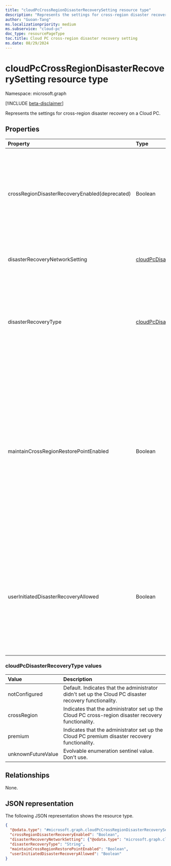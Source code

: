 ```yaml
---
title: "cloudPcCrossRegionDisasterRecoverySetting resource type"
description: "Represents the settings for cross-region disaster recovery on a Cloud PC."
author: "Guoan-Tang"
ms.localizationpriority: medium
ms.subservice: "cloud-pc"
doc_type: resourcePageType
toc.title: Cloud PC cross-region disaster recovery setting
ms.date: 08/29/2024
---
```


# cloudPcCrossRegionDisasterRecoverySetting resource type

Namespace: microsoft.graph

[!INCLUDE [beta-disclaimer](../../includes/beta-disclaimer.md)]

Represents the settings for cross-region disaster recovery on a Cloud PC.

## Properties

|Property|Type|Description|
|:---|:---|:---|
|crossRegionDisasterRecoveryEnabled(deprecated)|Boolean|`True` if an end user is allowed to set up cross-region disaster recovery for Cloud PC; otherwise, `false`. The default value is `false`.Starting from February 11, 2025, this property will no longer be supported and will be marked as deprecated.|
|disasterRecoveryNetworkSetting|[cloudPcDisasterRecoveryNetworkSetting](../resources/cloudpcdisasterrecoverynetworksetting.md)|Indicates the network settings of the Cloud PC during a cross-region disaster recovery operation.|
|disasterRecoveryType|[cloudPcDisasterRecoveryType](#cloudpcdisasterrecoverytype-values)|Indicates the type of disaster recovery to perform when a disaster occurs on the user's Cloud PC. The possible values are: `notConfigured`, `crossRegion`, `premium`, `unknownFutureValue`. The default value is `notConfigured`.|
|maintainCrossRegionRestorePointEnabled|Boolean|Indicates whether Windows 365 maintain the cross-region disaster recovery function generated restore points. If `true`, the Windows 365 stored restore points; `false` indicates that Windows 365 doesn't generate or keep the restore point from the original Cloud PC. If a disaster occurs, the new Cloud PC can only be provisioned using the initial image. This limitation can result in the loss of some user data on the original Cloud PC. The default value is `false`.|
|userInitiatedDisasterRecoveryAllowed|Boolean|Indicates whether the client will allow the end user to initiate a disaster recovery activation.  When 'true' the client will include the option for the end user to activate Backup Cloud PC. When 'false' the end user will not have the option to activate disaster recovery. Default is false. Currently only supports premium disaster recovery.|

### cloudPcDisasterRecoveryType values

| Value              | Description                                                                                            |
|:-------------------|:-------------------------------------------------------------------------------------------------------|
| notConfigured      | Default. Indicates that the administrator didn't set up the Cloud PC disaster recovery functionality.  |
| crossRegion        | Indicates that the administrator set up the Cloud PC cross-region disaster recovery functionality.     |
| premium            | Indicates that the administrator set up the Cloud PC premium disaster recovery functionality.          |
| unknownFutureValue | Evolvable enumeration sentinel value. Don't use.                                                       |

## Relationships

None.

## JSON representation

The following JSON representation shows the resource type.
<!-- {
  "blockType": "resource",
  "@odata.type": "microsoft.graph.cloudPcCrossRegionDisasterRecoverySetting"
}
-->

``` json
{
  "@odata.type": "#microsoft.graph.cloudPcCrossRegionDisasterRecoverySetting",
  "crossRegionDisasterRecoveryEnabled": "Boolean",
  "disasterRecoveryNetworkSetting": {"@odata.type": "microsoft.graph.cloudPcDisasterRecoveryNetworkSetting"},
  "disasterRecoveryType": "String",
  "maintainCrossRegionRestorePointEnabled": "Boolean",
  "userInitiatedDisasterRecoveryAllowed": "Boolean"
}
```
